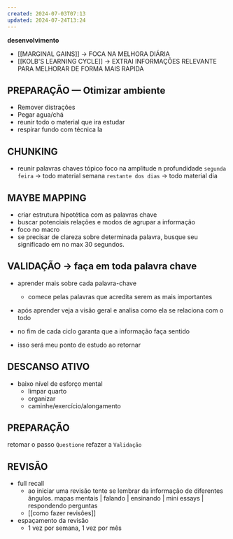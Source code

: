 ```yaml
---
created: 2024-07-03T07:13
updated: 2024-07-24T13:24
---
```

**desenvolvimento**
- [[MARGINAL GAINS]] → FOCA NA MELHORA DIÁRIA
- [[KOLB'S LEARNING CYCLE]] → EXTRAI INFORMAÇÕES RELEVANTE PARA MELHORAR DE FORMA MAIS RAPIDA



## PREPARAÇÃO — Otimizar ambiente
- Remover distrações
- Pegar agua/chá
- reunir todo o material que ira estudar
- respirar fundo com técnica la

## CHUNKING
- reunir palavras chaves tópico foco na amplitude n profundidade 
	`segunda feira` → todo material semana
	`restante dos dias` → todo material dia

## MAYBE MAPPING
 - criar estrutura hipotética com as palavras chave
 - buscar potenciais relações e modos de agrupar a informação
 - foco no macro
 - se precisar de clareza sobre determinada palavra, busque seu significado em no max 30 segundos.

## VALIDAÇÃO → faça em toda palavra chave
- aprender mais sobre cada palavra-chave
	- comece pelas palavras que acredita serem as mais importantes
- após aprender veja a visão geral e analisa como ela se relaciona com o todo
- no fim de cada ciclo garanta que a informação faça sentido

- isso será meu ponto de estudo ao retornar

## DESCANSO ATIVO
- baixo nível de esforço mental
	- limpar quarto
	- organizar 
	- caminhe/exercício/alongamento

## PREPARAÇÃO
retomar o passo `Questione`
refazer a `Validação`

## REVISÃO
- full recall
	- ao iniciar uma revisão tente se lembrar da informação de diferentes ângulos. mapas mentais | falando | ensinando | mini essays | respondendo perguntas
	- [[como fazer revisões]]
- espaçamento da revisão
	- 1 vez por semana, 1 vez por mês